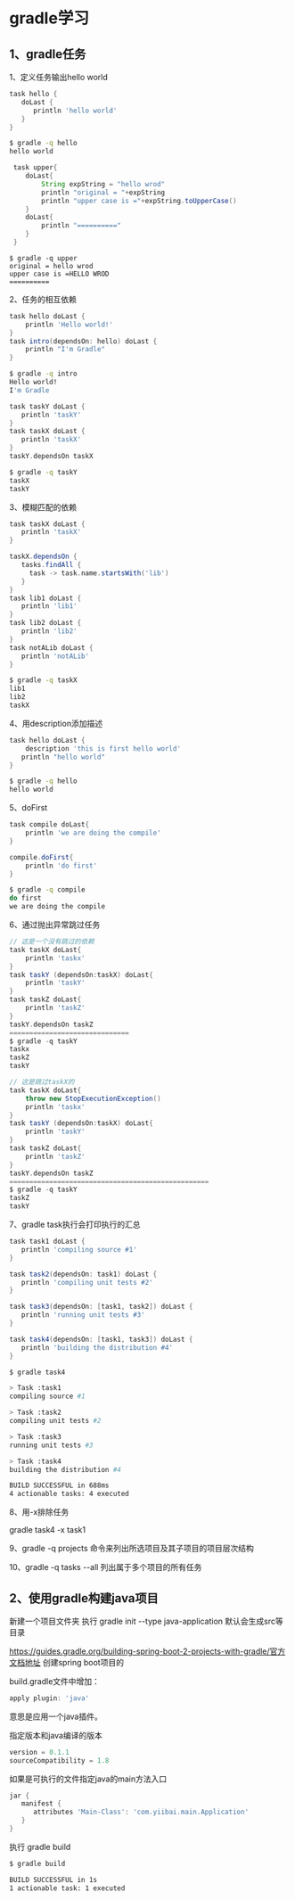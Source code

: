 # gradle学习

## 1、gradle任务

1、定义任务输出hello world

```groovy
task hello {
   doLast {
      println 'hello world'
   }
}
```

```bash
$ gradle -q hello
hello world

```

```groovy
 task upper{
	doLast{
		String expString = "hello wrod"
		println "original = "+expString
		println "upper case is ="+expString.toUpperCase()
	}
	doLast{
		println "=========="
	}
 }
```

```
$ gradle -q upper
original = hello wrod
upper case is =HELLO WROD
==========
```

2、任务的相互依赖

```groovy
task hello doLast {
    println 'Hello world!'
}
task intro(dependsOn: hello) doLast {
    println "I'm Gradle"
}
```

```bash
$ gradle -q intro
Hello world!
I'm Gradle
```

```groovy
task taskY doLast {
   println 'taskY'
}
task taskX doLast {
   println 'taskX'
}
taskY.dependsOn taskX

```

```bash
$ gradle -q taskY
taskX
taskY
```

3、模糊匹配的依赖

```groovy
task taskX doLast {
   println 'taskX'
}

taskX.dependsOn {
   tasks.findAll { 
     task -> task.name.startsWith('lib') 
   }
}
task lib1 doLast {
   println 'lib1'
}
task lib2 doLast {
   println 'lib2'
}
task notALib doLast {
   println 'notALib'
}
```

```bash
$ gradle -q taskX
lib1
lib2
taskX
```

4、用description添加描述

```groovy
task hello doLast {
	description 'this is first hello world'
   println "hello world"
}
```

```bash
$ gradle -q hello
hello world
```

5、doFirst

```groovy
task compile doLast{
	println 'we are doing the compile'
}

compile.doFirst{
	println 'do first'
}
```

```bash
$ gradle -q compile
do first
we are doing the compile
```

6、通过抛出异常跳过任务

```groovy
// 这是一个没有跳过的依赖
task taskX doLast{
	println 'taskx'
}
task taskY (dependsOn:taskX) doLast{
	println 'taskY'
}
task taskZ doLast{
	println 'taskZ'
}
taskY.dependsOn taskZ
==============================
$ gradle -q taskY
taskx
taskZ
taskY

// 这是跳过taskX的
task taskX doLast{
	throw new StopExecutionException()
	println 'taskx'
}
task taskY (dependsOn:taskX) doLast{
	println 'taskY'
}
task taskZ doLast{
	println 'taskZ'
}
taskY.dependsOn taskZ
==================================================
$ gradle -q taskY
taskZ
taskY
```

7、gradle task执行会打印执行的汇总

```groovy
task task1 doLast {
   println 'compiling source #1'
}

task task2(dependsOn: task1) doLast {
   println 'compiling unit tests #2'
}

task task3(dependsOn: [task1, task2]) doLast {
   println 'running unit tests #3'
}

task task4(dependsOn: [task1, task3]) doLast {
   println 'building the distribution #4'
}

```

```bash
$ gradle task4

> Task :task1
compiling source #1

> Task :task2
compiling unit tests #2

> Task :task3
running unit tests #3

> Task :task4
building the distribution #4

BUILD SUCCESSFUL in 688ms
4 actionable tasks: 4 executed

```

8、用-x排除任务

gradle task4 -x task1

9、gradle -q projects 命令来列出所选项目及其子项目的项目层次结构

10、gradle -q tasks --all 列出属于多个项目的所有任务

## 2、使用gradle构建java项目

新建一个项目文件夹  执行 gradle init  --type java-application  默认会生成src等目录

https://guides.gradle.org/building-spring-boot-2-projects-with-gradle/官方文档地址  创建spring boot项目的

build.gradle文件中增加：

```groovy
apply plugin: 'java'
```

意思是应用一个java插件。

指定版本和java编译的版本

```groovy
version = 0.1.1
sourceCompatibility = 1.8

```

如果是可执行的文件指定java的main方法入口

```groovy
jar {
   manifest {
      attributes 'Main-Class': 'com.yiibai.main.Application'
   }
}

```

执行  gradle build

```bash
$ gradle build

BUILD SUCCESSFUL in 1s
1 actionable task: 1 executed
```


